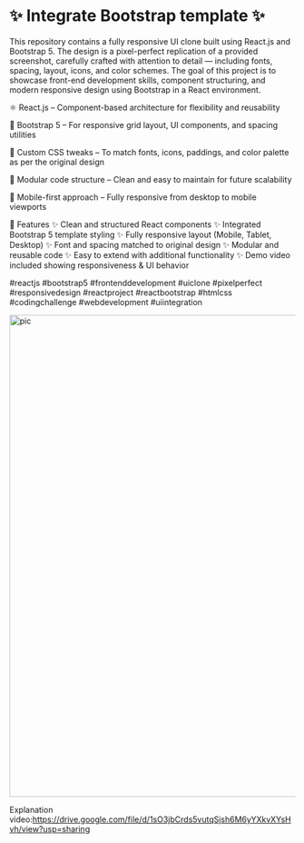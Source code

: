<h1>✨ Integrate Bootstrap template ✨</h1>
This repository contains a fully responsive UI clone built using React.js and Bootstrap 5. The design is a pixel-perfect replication of a provided screenshot, carefully crafted with attention to detail — including fonts, spacing, layout, icons, and color schemes. The goal of this project is to showcase front-end development skills, component structuring, and modern responsive design using Bootstrap in a React environment.

⚛️ React.js – Component-based architecture for flexibility and reusability

💠 Bootstrap 5 – For responsive grid layout, UI components, and spacing utilities

🎨 Custom CSS tweaks – To match fonts, icons, paddings, and color palette as per the original design

🧩 Modular code structure – Clean and easy to maintain for future scalability

📲 Mobile-first approach – Fully responsive from desktop to mobile viewports

📁 Features
✨ Clean and structured React components
✨ Integrated Bootstrap 5 template styling
✨ Fully responsive layout (Mobile, Tablet, Desktop)
✨ Font and spacing matched to original design
✨ Modular and reusable code
✨ Easy to extend with additional functionality
✨ Demo video included showing responsiveness & UI behavior

#reactjs #bootstrap5 #frontenddevelopment #uiclone #pixelperfect #responsivedesign 
#reactproject #reactbootstrap #htmlcss #codingchallenge #webdevelopment #uiintegration


<img width="1911" height="849" alt="pic" src="https://github.com/user-attachments/assets/24336faa-ee5a-4b96-8a4b-601e83d4df8b" />


Explanation video:https://drive.google.com/file/d/1sO3jbCrds5vutqSjsh6M6yYXkvXYsHvh/view?usp=sharing





